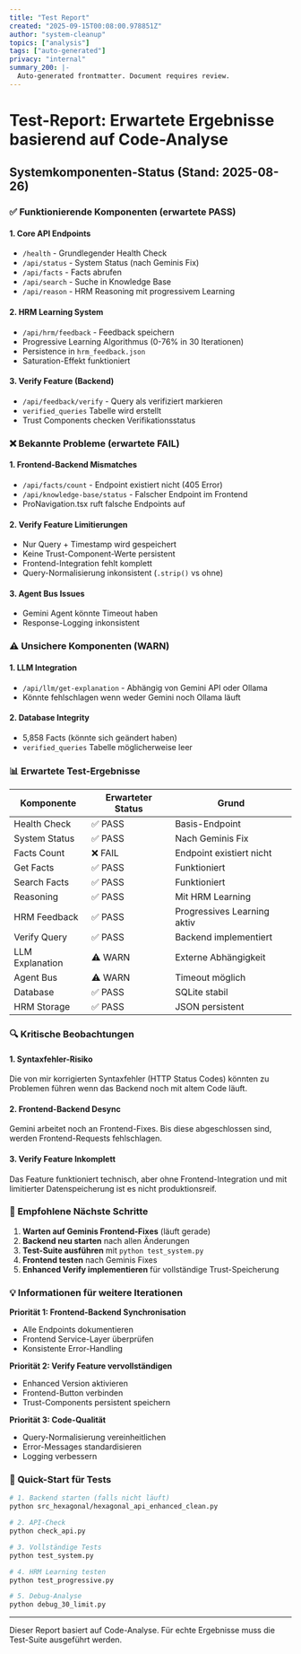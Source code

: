 ```yaml
---
title: "Test Report"
created: "2025-09-15T00:08:00.978851Z"
author: "system-cleanup"
topics: ["analysis"]
tags: ["auto-generated"]
privacy: "internal"
summary_200: |-
  Auto-generated frontmatter. Document requires review.
---
```


# Test-Report: Erwartete Ergebnisse basierend auf Code-Analyse

## Systemkomponenten-Status (Stand: 2025-08-26)

### ✅ Funktionierende Komponenten (erwartete PASS)

#### 1. Core API Endpoints
- `/health` - Grundlegender Health Check
- `/api/status` - System Status (nach Geminis Fix)
- `/api/facts` - Facts abrufen
- `/api/search` - Suche in Knowledge Base
- `/api/reason` - HRM Reasoning mit progressivem Learning

#### 2. HRM Learning System
- `/api/hrm/feedback` - Feedback speichern
- Progressive Learning Algorithmus (0-76% in 30 Iterationen)
- Persistence in `hrm_feedback.json`
- Saturation-Effekt funktioniert

#### 3. Verify Feature (Backend)
- `/api/feedback/verify` - Query als verifiziert markieren
- `verified_queries` Tabelle wird erstellt
- Trust Components checken Verifikationsstatus

### ❌ Bekannte Probleme (erwartete FAIL)

#### 1. Frontend-Backend Mismatches
- `/api/facts/count` - Endpoint existiert nicht (405 Error)
- `/api/knowledge-base/status` - Falscher Endpoint im Frontend
- ProNavigation.tsx ruft falsche Endpoints auf

#### 2. Verify Feature Limitierungen
- Nur Query + Timestamp wird gespeichert
- Keine Trust-Component-Werte persistent
- Frontend-Integration fehlt komplett
- Query-Normalisierung inkonsistent (`.strip()` vs ohne)

#### 3. Agent Bus Issues
- Gemini Agent könnte Timeout haben
- Response-Logging inkonsistent

### ⚠️ Unsichere Komponenten (WARN)

#### 1. LLM Integration
- `/api/llm/get-explanation` - Abhängig von Gemini API oder Ollama
- Könnte fehlschlagen wenn weder Gemini noch Ollama läuft

#### 2. Database Integrity
- 5,858 Facts (könnte sich geändert haben)
- `verified_queries` Tabelle möglicherweise leer

### 📊 Erwartete Test-Ergebnisse

| Komponente | Erwarteter Status | Grund |
|------------|------------------|--------|
| Health Check | ✅ PASS | Basis-Endpoint |
| System Status | ✅ PASS | Nach Geminis Fix |
| Facts Count | ❌ FAIL | Endpoint existiert nicht |
| Get Facts | ✅ PASS | Funktioniert |
| Search Facts | ✅ PASS | Funktioniert |
| Reasoning | ✅ PASS | Mit HRM Learning |
| HRM Feedback | ✅ PASS | Progressives Learning aktiv |
| Verify Query | ✅ PASS | Backend implementiert |
| LLM Explanation | ⚠️ WARN | Externe Abhängigkeit |
| Agent Bus | ⚠️ WARN | Timeout möglich |
| Database | ✅ PASS | SQLite stabil |
| HRM Storage | ✅ PASS | JSON persistent |

### 🔍 Kritische Beobachtungen

#### 1. Syntaxfehler-Risiko
Die von mir korrigierten Syntaxfehler (HTTP Status Codes) könnten zu Problemen führen wenn das Backend noch mit altem Code läuft.

#### 2. Frontend-Backend Desync
Gemini arbeitet noch an Frontend-Fixes. Bis diese abgeschlossen sind, werden Frontend-Requests fehlschlagen.

#### 3. Verify Feature Inkomplett
Das Feature funktioniert technisch, aber ohne Frontend-Integration und mit limitierter Datenspeicherung ist es nicht produktionsreif.

### 📝 Empfohlene Nächste Schritte

1. **Warten auf Geminis Frontend-Fixes** (läuft gerade)
2. **Backend neu starten** nach allen Änderungen
3. **Test-Suite ausführen** mit `python test_system.py`
4. **Frontend testen** nach Geminis Fixes
5. **Enhanced Verify implementieren** für vollständige Trust-Speicherung

### 💡 Informationen für weitere Iterationen

**Priorität 1: Frontend-Backend Synchronisation**
- Alle Endpoints dokumentieren
- Frontend Service-Layer überprüfen
- Konsistente Error-Handling

**Priorität 2: Verify Feature vervollständigen**
- Enhanced Version aktivieren
- Frontend-Button verbinden
- Trust-Components persistent speichern

**Priorität 3: Code-Qualität**
- Query-Normalisierung vereinheitlichen
- Error-Messages standardisieren
- Logging verbessern

### 🚀 Quick-Start für Tests

```bash
# 1. Backend starten (falls nicht läuft)
python src_hexagonal/hexagonal_api_enhanced_clean.py

# 2. API-Check
python check_api.py

# 3. Vollständige Tests
python test_system.py

# 4. HRM Learning testen
python test_progressive.py

# 5. Debug-Analyse
python debug_30_limit.py
```

---

Dieser Report basiert auf Code-Analyse. Für echte Ergebnisse muss die Test-Suite ausgeführt werden.
